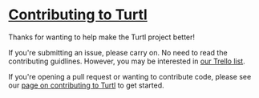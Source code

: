 # [Contributing to Turtl](https://turtl.it/contributing/)

Thanks for wanting to help make the Turtl project better!

If you're submitting an issue, please carry on. No need to read the contributing
guidlines. However, you may be interested in [our Trello list](https://trello.com/b/yIQGkHia/turtl-product-dev).

If you're opening a pull request or wanting to contribute code, please see our
[page on contributing to Turtl](https://turtl.it/contributing/) to get started.

